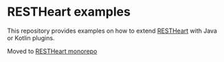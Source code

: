 # RESTHeart examples

This repository provides examples on how to extend [RESTHeart](https://github.com/SoftInstigate/restheart) with Java or Kotlin plugins.

Moved to [RESTHeart monorepo](https://github.com/SoftInstigate/restheart/tree/master/examples)
